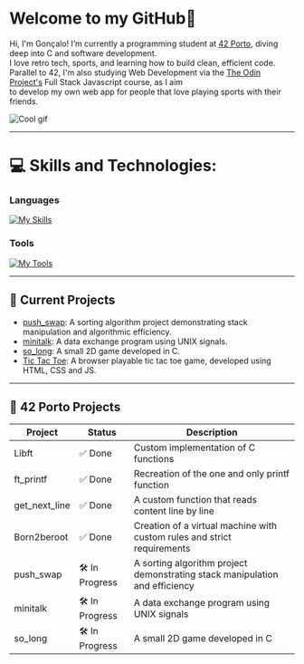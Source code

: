 #  Welcome to my GitHub👋
Hi, I'm Gonçalo! I’m currently a programming student at [42 Porto](https://www.42porto.com/), diving deep into C and software development.<br>
I love retro tech, sports, and learning how to build clean, efficient code.<br>
Parallel to 42, I'm also studying Web Development via the [The Odin Project's](https://www.theodinproject.com/) Full Stack Javascript course, as I aim<br>
to develop my own web app for people that love playing sports with their friends.

![Cool gif](https://github.com/goncalofgalmeida/goncalofgalmeida/blob/main/cool-gif.gif)

---

# 💻 Skills and Technologies:
### Languages
[![My Skills](https://skillicons.dev/icons?i=c,js,html,css)](https://skillicons.dev)
### Tools
[![My Tools](https://skillicons.dev/icons?i=arduino,git,heroku,supabase,cloudflare,vscode,vim,ps,ai,notion)](https://skillicons.dev)

---

## 🚀 Current Projects
- [push_swap](https://github.com/goncalofgalmeida/push_swap): A sorting algorithm project demonstrating stack manipulation and algorithmic efficiency.
- [minitalk](https://github.com/goncalofgalmeida/minitalk): A data exchange program using UNIX signals.
- [so_long](https://github.com/goncalofgalmeida/so_long): A small 2D game developed in C.
- [Tic Tac Toe](https://github.com/goncalofgalmeida/tic-tac-toe): A browser playable tic tac toe game, developed using HTML, CSS and JS.

---

## 🏫 42 Porto Projects
| Project       | Status    | Description                          |
|---------------|-----------|--------------------------------------|
| Libft         | ✅ Done   | Custom implementation of C functions |
| ft_printf     | ✅ Done   | Recreation of the one and only printf function |
| get_next_line | ✅ Done   | A custom function that reads content line by line |
| Born2beroot   | ✅ Done   | Creation of a virtual machine with custom rules and strict requirements |
| push_swap     | 🛠️ In Progress | A sorting algorithm project demonstrating stack manipulation and efficiency |
| minitalk      | 🛠️ In Progress | A data exchange program using UNIX signals |
| so_long       | 🛠️ In Progress | A small 2D game developed in C |
